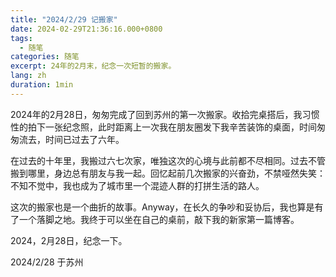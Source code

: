 ```yaml
---
title: "2024/2/29 记搬家"
date: 2024-02-29T21:36:16.000+0800
tags:
  - 随笔
categories: 随笔
excerpt: 24年的2月末，纪念一次短暂的搬家。
lang: zh
duration: 1min
---
```


2024年的2月28日，匆匆完成了回到苏州的第一次搬家。收拾完桌搭后，我习惯性的拍下一张纪念照，此时距离上一次我在朋友圈发下我辛苦装饰的桌面，时间匆匆流去，时间已过去了六年。

在过去的十年里，我搬过六七次家，唯独这次的心境与此前都不尽相同。过去不管搬到哪里，身边总有朋友与我一起。回忆起前几次搬家的兴奋劲，不禁哑然失笑：不知不觉中，我也成为了城市里一个混迹人群的打拼生活的路人。

这次的搬家也是一个曲折的故事。Anyway，在长久的争吵和妥协后，我也算是有了一个落脚之地。我终于可以坐在自己的桌前，敲下我的新家第一篇博客。

2024，2月28日，纪念一下。

2024/2/28 于苏州